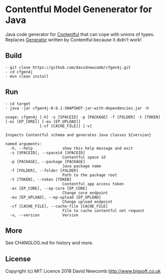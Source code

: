 # Contentful Model Genenerator for Java

Java code generator for [Contentful](https://www.contentful.com/) that can cope with unions of types.
Replaces [Generator](https://github.com/contentful/generator.java) written by Contentful because it didn't work!

## Build

    - git clone https://github.com/davidnewcomb/cfgen4j.git
    - cd cfgen4j
    - mvn clean install

## Run

    - cd target
    - java -jar cfgen4j-0.0.1-SNAPSHOT-jar-with-dependencies.jar -h

```
usage: cfgen4j [-h] -s [SPACEID] -p [PACKAGE] -f [FOLDER] -t [TOKEN] [-ec [EP_CORE]] [-eu [EP_UPLOAD]]
               [-cf [CACHE_FILE]] [-v]

Inspects Contentful schema and generates Java classes ${version}

named arguments:
  -h, --help             show this help message and exit
  -s [SPACEID], --spaceid [SPACEID]
                         Contentful space id
  -p [PACKAGE], --package [PACKAGE]
                         Java package name
  -f [FOLDER], --folder [FOLDER]
                         Path to the package root
  -t [TOKEN], --token [TOKEN]
                         Contentful app access token
  -ec [EP_CORE], --ep-core [EP_CORE]
                         Change core endpoint
  -eu [EP_UPLOAD], --ep-upload [EP_UPLOAD]
                         Change upload endpoint
  -cf [CACHE_FILE], --cache-file [CACHE_FILE]
                         File to cache contentful net request
  -v, --version          Version
```

## More

See CHANGLOG.md for history and more.

## License

Copyright (c) MIT Licence 2018
David Newcomb http://www.bigsoft.co.uk

